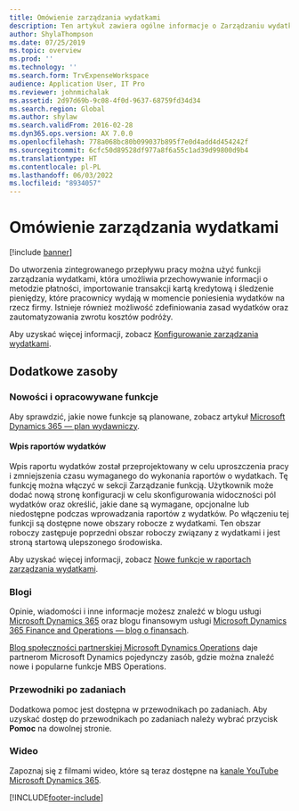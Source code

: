 ```yaml
---
title: Omówienie zarządzania wydatkami
description: Ten artykuł zawiera ogólne informacje o Zarządzaniu wydatkami oraz linki do dodatkowych źródeł. Do utworzenia zintegrowanego przepływu pracy można użyć funkcji zarządzania wydatkami, która umożliwia przechowywanie informacji o metodzie płatności, importowanie transakcji kartą kredytową i śledzenie pieniędzy, które pracownicy wydają w momencie poniesienia wydatków na rzecz firmy.
author: ShylaThompson
ms.date: 07/25/2019
ms.topic: overview
ms.prod: ''
ms.technology: ''
ms.search.form: TrvExpenseWorkspace
audience: Application User, IT Pro
ms.reviewer: johnmichalak
ms.assetid: 2d97d69b-9c08-4f0d-9637-68759fd34d34
ms.search.region: Global
ms.author: shylaw
ms.search.validFrom: 2016-02-28
ms.dyn365.ops.version: AX 7.0.0
ms.openlocfilehash: 778a068bc80b099037b895f7e0d4add4d454242f
ms.sourcegitcommit: 6cfc50d89528df977a8f6a55c1ad39d99800d9b4
ms.translationtype: HT
ms.contentlocale: pl-PL
ms.lasthandoff: 06/03/2022
ms.locfileid: "8934057"
---
```

# <a name="expense-management-overview"></a>Omówienie zarządzania wydatkami

[!include [banner](../includes/banner.md)]

Do utworzenia zintegrowanego przepływu pracy można użyć funkcji zarządzania wydatkami, która umożliwia przechowywanie informacji o metodzie płatności, importowanie transakcji kartą kredytową i śledzenie pieniędzy, które pracownicy wydają w momencie poniesienia wydatków na rzecz firmy. Istnieje również możliwość zdefiniowania zasad wydatków oraz zautomatyzowania zwrotu kosztów podróży.

Aby uzyskać więcej informacji, zobacz [Konfigurowanie zarządzania wydatkami](plan-expense-management.md).

## <a name="additional-resources"></a>Dodatkowe zasoby

### <a name="whats-new-and-in-development"></a>Nowości i opracowywane funkcje

Aby sprawdzić, jakie nowe funkcje są planowane, zobacz artykuł [Microsoft Dynamics 365 — plan wydawniczy](/dynamics365/release-plans/).

#### <a name="expense-report-entry"></a>Wpis raportów wydatków

Wpis raportu wydatków został przeprojektowany w celu uproszczenia pracy i zmniejszenia czasu wymaganego do wykonania raportów o wydatkach. Tę funkcję można włączyć w sekcji Zarządzanie funkcją. Użytkownik może dodać nową stronę konfiguracji w celu skonfigurowania widoczności pól wydatków oraz określić, jakie dane są wymagane, opcjonalne lub niedostępne podczas wprowadzania raportów z wydatków. Po włączeniu tej funkcji są dostępne nowe obszary robocze z wydatkami. Ten obszar roboczy zastępuje poprzedni obszar roboczy związany z wydatkami i jest stroną startową ulepszonego środowiska.

Aby uzyskać więcej informacji, zobacz [Nowe funkcje w raportach zarządzania wydatkami](ExpenseWorkspaceNew.md).

### <a name="blogs"></a>Blogi

Opinie, wiadomości i inne informacje możesz znaleźć w blogu usługi [Microsoft Dynamics 365](https://community.dynamics.com/b/msftdynamicsblog?c=Enterprise) oraz blogu finansowym usługi [Microsoft Dynamics 365 Finance and Operations — blog o finansach](https://community.dynamics.com/365/financeandoperations/b/financials).

[Blog społeczności partnerskiej Microsoft Dynamics Operations](https://community.dynamics.com/partner/b/operationspartnercommunityblog) daje partnerom Microsoft Dynamics pojedynczy zasób, gdzie można znaleźć nowe i popularne funkcje MBS Operations.

### <a name="task-guides"></a>Przewodniki po zadaniach

Dodatkowa pomoc jest dostępna w przewodnikach po zadaniach. Aby uzyskać dostęp do przewodnikach po zadaniach należy wybrać przycisk **Pomoc** na dowolnej stronie.

### <a name="videos"></a>Wideo

Zapoznaj się z filmami wideo, które są teraz dostępne na [kanale YouTube Microsoft Dynamics 365](https://www.youtube.com/channel/UCJGCg4rB3QSs8y_1FquelBQ).


[!INCLUDE[footer-include](../includes/footer-banner.md)]